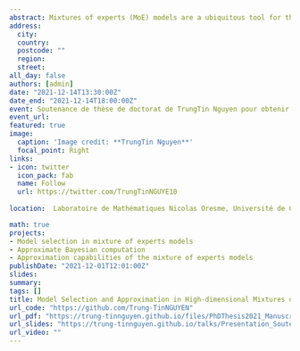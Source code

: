 ```yaml
---
abstract: Mixtures of experts (MoE) models are a ubiquitous tool for the analysis of heterogeneous data across many fields including statistics, bioinformatics, pattern recognition, economics, and medicine, among many others. They provide conditional constructions for regression in which the mixture weights, along with the component densities, are explained by the predictors, allowing for flexibility in the modeling of data arising from complex data generating processes. In this thesis, we study the approximation capabilities and model estimation and selection properties, of a wide variety of mixture distributions, with a particular focus on a rich family of MoE models in a high-dimensional setting, including MoE models with Gaussian experts and softmax or Gaussian gating functions, which are the most popular choices and are powerful tools for modeling complex non-linear relationships between responses and predictors that arise from different subpopulations. We consider both the theoretical statistical and methodological aspects, and the numerical tools, related to the conception of these models, as well as to their data-driven estimation and model selection. More precisely, in this thesis, we first review the universal approximation properties of classical mixture distributions in order to prepare the theoretical framework and to clarify some unclear and vague statements in the literature, before considering them in the context of MoE models. In particular, we prove that, to an arbitrary degree of accuracy, location-scale mixtures of a continuous probability density function (PDF) can approximate any continuous PDF, uniformly, on a compact set; and location-scale mixtures of an essentially-bounded PDF can approximate any PDF in Lebesgue spaces. Then, after improving upon approximation results in the context of unconditional mixture distributions, we study the universal approximation capabilities of MoE models in a variety of contexts, including conditional density approximation and approximate Bayesian computation (ABC). Given input and output variables are both compactly supported, we provide denseness results in Lebesgue spaces for conditional PDFs. Moreover, we prove that the quasi-posterior distribution resulting from ABC with surrogate posteriors built from finite Gaussian mixtures using an inverse regression approach, converges to the true one, under standard conditions. Finally, we establish non-asymptotic risk bounds that take the form of weak oracle inequalities, provided that lower bounds on the penalties hold true, in high-dimensional regression scenarios for a variety of MoE regression models, including Gaussian-gated and softmax-gated Gaussian MoE, based on an inverse regression strategy or a Lasso penalization, respectively. In particular, our oracle inequalities show that the performance in Jensen–Kullback–Leibler type loss of our penalized maximum likelihood estimators are roughly comparable to that of oracle models if we take large enough the constants in front of the penalties, whose forms are only known up to multiplicative constants and proportional to the dimensions of models. Such theoretical justifications of the penalty shapes motivate us to make use of the slope heuristic criterion to select several hyperparameters, including the number of mixture components, the amount of sparsity (the coefficients and ranks sparsity levels), the degree of polynomial mean functions, and the potential hidden block-diagonal structures of the covariance matrices of the multivariate predictor or response variable. To support our theoretical results and the statistical study of non-asymptotic model selection in a variety of MoE models, we perform numerical studies by considering simulated and real data, which highlight the performance of our finite-sample oracle inequality results.
address:
  city: 
  country: 
  postcode: ""
  region: 
  street: 
all_day: false
authors: [admin]
date: "2021-12-14T13:30:00Z"
date_end: "2021-12-14T18:00:00Z"
event: Soutenance de thèse de doctorat de TrungTin Nguyen pour obtenir le diplôme de doctorat en mathématiques.
event_url: 
featured: true
image:
  caption: 'Image credit: **TrungTin Nguyen**'
  focal_point: Right
links:
- icon: twitter
  icon_pack: fab
  name: Follow
  url: https://twitter.com/TrungTinNGUYE10
  
location:  Laboratoire de Mathématiques Nicolas Oresme, Université de Caen Normandie, France

math: true
projects:
- Model selection in mixture of experts models
- Approximate Bayesian computation
- Approximation capabilities of the mixture of experts models
publishDate: "2021-12-01T12:01:00Z"
slides: 
summary: 
tags: []
title: Model Selection and Approximation in High-dimensional Mixtures of Experts Models$:$ From Theory to Practice
url_code: "https://github.com/Trung-TinNGUYEN"
url_pdf: "https://trung-tinnguyen.github.io/files/PhDThesis2021_Manuscript_TrungTin_Nguyen.pdf"
url_slides: "https://trung-tinnguyen.github.io/talks/Presentation_Soutenance_These_TrungTinNguyen.pdf"
url_video: ""
---
```

<!---
The program includes talks on statistical methods for mixture models, both from a theoretical and a practical point of view, so that the conference should gather specialists from the different communities. The participation of junior researchers as well as PhD students is particularly encouraged. This workshop is organized under the project [**SMILES**](https://smiles.lmno.cnrs.fr/index.html) (Statistical Modeling and Inference for unsupervised Learning at LargE-Scale) funded by the french National Research Agency (ANR). It is also connected to the ex-RIN project [**AStERiCS**](https://asterics.lmno.cnrs.fr/index.html) (Scaled Statistical Learning for Representation and Unsupervised Classification), which was funded by the region Normandy, and the final culmination of which MiMo2020 (cancelled due to Covid-19 crisis) should have been.

{{% alert note %}}
Click on the **Slides** button above to view the built-in slides feature.
{{% /alert %}}

Slides can be added in a few ways:

- **Create** slides using Academic's [*Slides*](https://sourcethemes.com/academic/docs/managing-content/#create-slides) feature and link using `slides` parameter in the front matter of the talk file
- **Upload** an existing slide deck to `static/` and link using `url_slides` parameter in the front matter of the talk file
- **Embed** your slides (e.g. Google Slides) or presentation video on this page using [shortcodes](https://sourcethemes.com/academic/docs/writing-markdown-latex/).

Further talk details can easily be added to this page using *Markdown* and $\rm \LaTeX$ math code.
-->